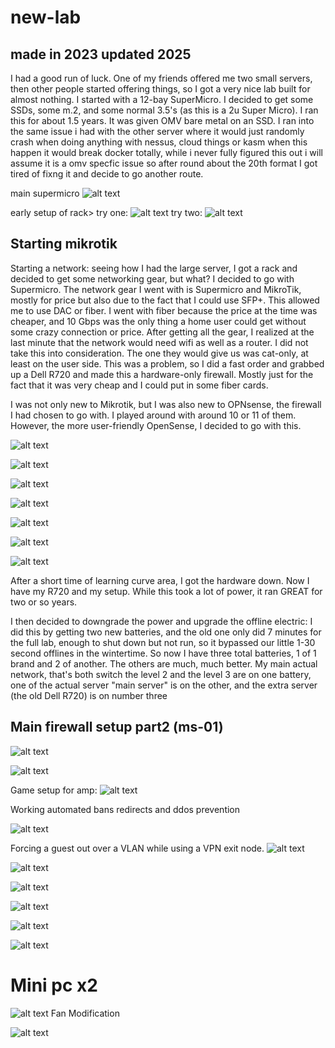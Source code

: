 # new-lab

## made in 2023 updated 2025

I had a good run of luck. One of my friends offered me two small servers, then other people started offering things, so I got a very nice lab built for almost nothing. I started with a 12-bay SuperMicro. I decided to get some SSDs, some m.2, and some normal 3.5's (as this is a 2u Super Micro). I ran this for about 1.5 years. It was given OMV bare metal on an SSD. I ran into the same issue i had with the other server where it would just randomly crash when doing anything with nessus, cloud things or kasm when this happen it would break docker totally, while i never fully figured this out i will assume it is a omv specfic issue so after round about the 20th format I got tired of fixng it and decide to go another route.


main supermicro 
![alt text](20211024_160607.jpg)



early setup of rack>
try one:
![alt text](20250317_113617.jpg)
try two:
![alt text](20210329_152832-1.jpg)

## Starting mikrotik

Starting a network:  seeing how I had the large server, I got a rack and decided to get some networking gear, but what? I decided to go with Supermicro. The network gear I went with is Supermicro and MikroTik, mostly for price but also due to the fact that I could use SFP+. This allowed me to use DAC or fiber. I went with fiber because the price at the time was cheaper, and 10 Gbps was the only thing a home user could get without some crazy connection or price. After getting all the gear, I realized at the last minute that the network would need wifi as well as a router. I did not take this into consideration. The one they would give us was cat-only, at least on the user side. This was a problem, so I did a fast order and grabbed up a Dell R720 and made this a hardware-only firewall. Mostly just for the fact that it was very cheap and I could put in some fiber cards.

I was not only new to Mikrotik, but I was also new to OPNsense, the firewall I had chosen to go with. I played around with around 10 or 11 of them. However, the more user-friendly OpenSense, I decided to go with this.

![alt text](20210329_152832.jpg)

![alt text](sfp6.PNG)

![alt text](<network gear.JPG>)

![alt text](sfp2.PNG)  

![alt text](sfp3.PNG)

![alt text](sfp4.PNG)

![alt text](sfp5.PNG)

After a short time of learning curve area, I got the hardware down. Now I have my R720 and my setup. While this took a lot of power, it ran GREAT for two or so years.

I then decided to downgrade the power and upgrade the offline electric: I did this by getting two new batteries, and the old one only did 7 minutes for the full lab, enough to shut down but not run, so it bypassed our little 1-30 second offlines in the wintertime. So now I have three total batteries, 1 of 1 brand and 2 of another. The others are much, much better. My  main actual network, that's both  switch the level 2 and the level 3 are on one battery, one of the actual server "main server" is on the other, and the extra server (the old Dell R720) is on number three 


## Main firewall setup part2 (ms-01)

![alt text](<opnsense overview NEEDS EDIT.JPG>)

![alt text](<opnsense 2.JPG>)

Game setup for amp:
![alt text](<opn game rules.JPG>)

Working automated bans redirects and ddos prevention

![alt text](<does it work firewall bans-1.JPG>)

Forcing a guest out over a VLAN while using a VPN exit node.
![alt text](<guest out 1.5.JPG>)

![alt text](<guest out wg home.JPG>)

![alt text](<guest wifi only.JPG>)

![alt text](<wg guest setup.JPG>)

![alt text](<wg mullvad out only.JPG>)

![alt text](<wg wg.JPG>)


# Mini pc x2
![alt text](20210516_020900.jpg)
Fan Modification

![alt text](20230826_174046.jpg)
